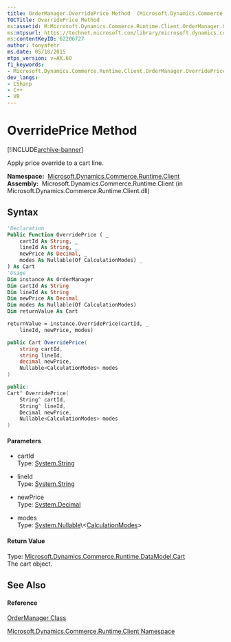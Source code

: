 ```yaml
---
title: OrderManager.OverridePrice Method  (Microsoft.Dynamics.Commerce.Runtime.Client)
TOCTitle: OverridePrice Method
ms:assetid: M:Microsoft.Dynamics.Commerce.Runtime.Client.OrderManager.OverridePrice(System.String,System.String,System.Decimal,System.Nullable{Microsoft.Dynamics.Commerce.Runtime.DataModel.CalculationModes})
ms:mtpsurl: https://technet.microsoft.com/library/microsoft.dynamics.commerce.runtime.client.ordermanager.overrideprice(v=AX.60)
ms:contentKeyID: 62206727
author: tonyafehr
ms.date: 05/18/2015
mtps_version: v=AX.60
f1_keywords:
- Microsoft.Dynamics.Commerce.Runtime.Client.OrderManager.OverridePrice
dev_langs:
- CSharp
- C++
- VB
---
```


# OverridePrice Method


[!INCLUDE[archive-banner](includes/archive-banner.md)]

Apply price override to a cart line.

**Namespace:**  [Microsoft.Dynamics.Commerce.Runtime.Client](microsoft-dynamics-commerce-runtime-client-namespace.md)  
**Assembly:**  Microsoft.Dynamics.Commerce.Runtime.Client (in Microsoft.Dynamics.Commerce.Runtime.Client.dll)

## Syntax

``` vb
'Declaration
Public Function OverridePrice ( _
    cartId As String, _
    lineId As String, _
    newPrice As Decimal, _
    modes As Nullable(Of CalculationModes) _
) As Cart
'Usage
Dim instance As OrderManager
Dim cartId As String
Dim lineId As String
Dim newPrice As Decimal
Dim modes As Nullable(Of CalculationModes)
Dim returnValue As Cart

returnValue = instance.OverridePrice(cartId, _
    lineId, newPrice, modes)
```

``` csharp
public Cart OverridePrice(
    string cartId,
    string lineId,
    decimal newPrice,
    Nullable<CalculationModes> modes
)
```

``` c++
public:
Cart^ OverridePrice(
    String^ cartId, 
    String^ lineId, 
    Decimal newPrice, 
    Nullable<CalculationModes> modes
)
```

#### Parameters

  - cartId  
    Type: [System.String](https://technet.microsoft.com/library/s1wwdcbf\(v=ax.60\))  

<!-- end list -->

  - lineId  
    Type: [System.String](https://technet.microsoft.com/library/s1wwdcbf\(v=ax.60\))  

<!-- end list -->

  - newPrice  
    Type: [System.Decimal](https://technet.microsoft.com/library/1k2e8atx\(v=ax.60\))  

<!-- end list -->

  - modes  
    Type: [System.Nullable](https://technet.microsoft.com/library/b3h38hb0\(v=ax.60\))\<[CalculationModes](calculationmodes-enumeration-microsoft-dynamics-commerce-runtime-datamodel.md)\>  

#### Return Value

Type: [Microsoft.Dynamics.Commerce.Runtime.DataModel.Cart](cart-class-microsoft-dynamics-commerce-runtime-datamodel.md)  
The cart object.  

## See Also

#### Reference

[OrderManager Class](ordermanager-class-microsoft-dynamics-commerce-runtime-client.md)

[Microsoft.Dynamics.Commerce.Runtime.Client Namespace](microsoft-dynamics-commerce-runtime-client-namespace.md)

